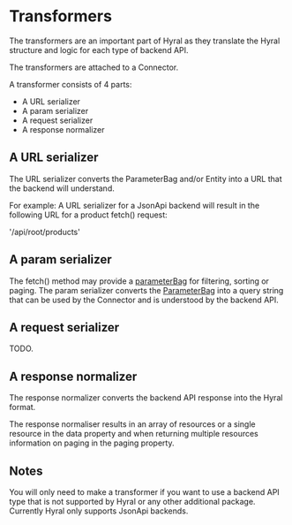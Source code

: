 # Transformers

The transformers are an important part of Hyral as they translate the Hyral structure and logic for each type of
backend API.

The transformers are attached to a Connector.

A transformer consists of 4 parts:

* A URL serializer
* A param serializer
* A request serializer
* A response normalizer

## A URL serializer
The URL serializer converts the ParameterBag and/or Entity into a URL that the backend will understand.

For example: A URL serializer for a JsonApi backend will result in the following URL for a product fetch() request:

'/api/root/products' 

## A param serializer
The fetch() method may provide a [parameterBag](parameterBag.md) for filtering, sorting or paging. The param serializer
converts the [ParameterBag](parameterBag.md) into a query string that can be used by the Connector and is understood
by the backend API.

## A request serializer
TODO.

## A response normalizer
The response normalizer converts the backend API response into the Hyral format.

The response normaliser results in an array of resources or a single resource in the data property and when returning
multiple resources information on paging in the paging property.

## Notes
You will only need to make a transformer if you want to use a backend API type that is not supported by Hyral or 
any other additional package. Currently Hyral only supports JsonApi backends.

